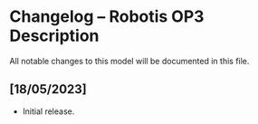 # Changelog – Robotis OP3 Description

All notable changes to this model will be documented in this file.

## [18/05/2023]
- Initial release.
